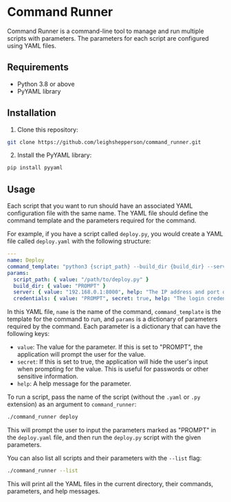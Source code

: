 # Command Runner

Command Runner is a command-line tool to manage and run multiple scripts with parameters. The parameters for each script are configured using YAML files.

## Requirements

- Python 3.8 or above
- PyYAML library

## Installation

1. Clone this repository:

```bash
git clone https://github.com/leighshepperson/command_runner.git
```

2. Install the PyYAML library:

```bash
pip install pyyaml
```

## Usage

Each script that you want to run should have an associated YAML configuration file with the same name. The YAML file should define the command template and the parameters required for the command. 

For example, if you have a script called `deploy.py`, you would create a YAML file called `deploy.yaml` with the following structure:

```yaml
---
name: Deploy
command_template: "python3 {script_path} --build_dir {build_dir} --server {server} --credentials {credentials}"
params:
  script_path: { value: "/path/to/deploy.py" }
  build_dir: { value: "PROMPT" }
  server: { value: "192.168.0.1:8000", help: "The IP address and port of the server." }
  credentials: { value: "PROMPT", secret: true, help: "The login credentials for the server." }
```

In this YAML file, `name` is the name of the command, `command_template` is the template for the command to run, and `params` is a dictionary of parameters required by the command. Each parameter is a dictionary that can have the following keys:

- `value`: The value for the parameter. If this is set to "PROMPT", the application will prompt the user for the value.
- `secret`: If this is set to true, the application will hide the user's input when prompting for the value. This is useful for passwords or other sensitive information.
- `help`: A help message for the parameter.

To run a script, pass the name of the script (without the `.yaml` or `.py` extension) as an argument to `command_runner`:

```bash
./command_runner deploy
```

This will prompt the user to input the parameters marked as "PROMPT" in the `deploy.yaml` file, and then run the `deploy.py` script with the given parameters.

You can also list all scripts and their parameters with the `--list` flag:

```bash
./command_runner --list
```

This will print all the YAML files in the current directory, their commands, parameters, and help messages.
